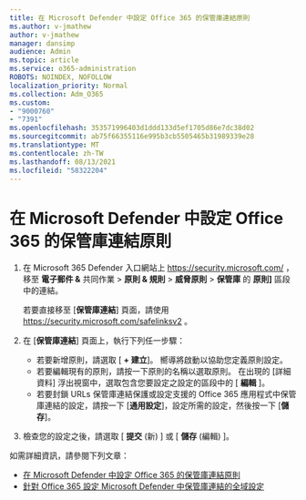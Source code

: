 ```yaml
---
title: 在 Microsoft Defender 中設定 Office 365 的保管庫連結原則
ms.author: v-jmathew
author: v-jmathew
manager: dansimp
audience: Admin
ms.topic: article
ms.service: o365-administration
ROBOTS: NOINDEX, NOFOLLOW
localization_priority: Normal
ms.collection: Adm_O365
ms.custom:
- "9000760"
- "7391"
ms.openlocfilehash: 353571996403d1ddd133d5ef1705d86e7dc38d02
ms.sourcegitcommit: ab75f66355116e995b3cb5505465b31989339e28
ms.translationtype: MT
ms.contentlocale: zh-TW
ms.lasthandoff: 08/13/2021
ms.locfileid: "58322204"
---
```

# <a name="set-up-safe-link-policies-in-microsoft-defender-for-office-365"></a>在 Microsoft Defender 中設定 Office 365 的保管庫連結原則

1. 在 Microsoft 365 Defender 入口網站上 <https://security.microsoft.com/> ，移至 **電子郵件 &** 共同作業 \> **原則 & 規則** \> **威脅原則** \> **保管庫** 的 **原則]** 區段中的連結。

   若要直接移至 [**保管庫連結**] 頁面，請使用 <https://security.microsoft.com/safelinksv2> 。

2. 在 [**保管庫連結**] 頁面上，執行下列任一步驟：
   - 若要新增原則，請選取 [ **+ 建立**]。 嚮導將啟動以協助您定義原則設定。
   - 若要編輯現有的原則，請按一下原則的名稱以選取原則。 在出現的 [詳細資料] 浮出視窗中，選取包含您要設定之設定的區段中的 [ **編輯** ]。
   - 若要封鎖 URLs 保管庫連結保護或設定支援的 Office 365 應用程式中保管庫連結的設定，請按一下 [**通用設定**]，設定所需的設定，然後按一下 [**儲存**]。

3. 檢查您的設定之後，請選取 [ **提交** (新) ] 或 [ **儲存** (編輯) ]。

如需詳細資訊，請參閱下列文章：

- [在 Microsoft Defender 中設定 Office 365 的保管庫連結原則](https://docs.microsoft.com/microsoft-365/security/office-365-security/set-up-safe-links-policies)
- [針對 Office 365 設定 Microsoft Defender 中保管庫連結的全域設定](https://docs.microsoft.com/microsoft-365/security/office-365-security/configure-global-settings-for-safe-links)
